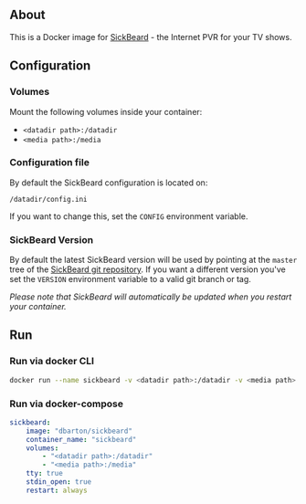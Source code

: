 ## About

This is a Docker image for [SickBeard](http://sickbeard.com/) - the Internet PVR for your TV shows.

## Configuration

### Volumes

Mount the following volumes inside your container:

* `<datadir path>:/datadir`
* `<media path>:/media`

### Configuration file

By default the SickBeard configuration is located on:

```
/datadir/config.ini
```

If you want to change this, set the `CONFIG` environment variable.

### SickBeard Version

By default the latest SickBeard version will be used by pointing at the `master` tree of the [SickBeard git repository](https://github.com/midgetspy/Sick-Beard).
If you want a different version you've set the `VERSION` environment variable to a valid git branch or tag.

_Please note that SickBeard will automatically be updated when you restart your container._

## Run

### Run via docker CLI

```bash
docker run --name sickbeard -v <datadir path>:/datadir -v <media path>:/media dbarton/sickbeard
```

### Run via docker-compose

```yaml
sickbeard:
    image: "dbarton/sickbeard"
    container_name: "sickbeard"
    volumes:
        - "<datadir path>:/datadir"
        - "<media path>:/media"
    tty: true
    stdin_open: true
    restart: always
```

